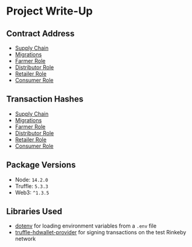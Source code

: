 # Project Write-Up

## Contract Address

- [Supply Chain](https://rinkeby.etherscan.io/address/0x17675A8b5A6ab73872D961A3EC8563058C82D688#code)
- [Migrations](https://rinkeby.etherscan.io/address/0xA2f92D983b70247B6A22F15AeA9C8B8f842047B5#code)
- [Farmer Role](https://rinkeby.etherscan.io/address/0x3aBA166ed7E7b70B5a06A191745919a056E8ddfA#code)
- [Distributor Role](https://rinkeby.etherscan.io/address/0xcA09B83A61F985D4ba3B867C0B5299045183d75a#code)
- [Retailer Role](https://rinkeby.etherscan.io/address/0xb50427A1ef35FCcD5e59588204450B86751CC6b7#code)
- [Consumer Role](https://rinkeby.etherscan.io/address/0xd405fA37a672779Fd4f63c789693692836788F61#code)

## Transaction Hashes

- [Supply Chain](https://rinkeby.etherscan.io/tx/0x0bbf652a5256efc3d69749471eac5ff353c5ee95aaad6db3b3875e952e4e1301)
- [Migrations](https://rinkeby.etherscan.io/tx/0xe036e499bd22cd322900e76963c25fb03c78c37a8512c2f2bbe49067cee928c2)
- [Farmer Role](https://rinkeby.etherscan.io/tx/0x197849c838ba99e794135ae005204028120a4f3f034ad7302af7151ecfa9a7a9)
- [Distributor Role](https://rinkeby.etherscan.io/tx/0x2b183780205ffbaaafccd45220f8d8d405066e79a8e27d7236903bc65adaee0f)
- [Retailer Role](https://rinkeby.etherscan.io/tx/0x7177fab5e24263e342fc976a5278faeeef3769329085a070249e2aab4e104a60)
- [Consumer Role](https://rinkeby.etherscan.io/tx/0x0519f1e2488732f51d4bfd625e6eca287738caf86f5cdab38d0eabad4541f04c)

## Package Versions

- Node: `14.2.0`
- Truffle: `5.3.3`
- Web3: `^1.3.5`

## Libraries Used

- [dotenv](https://www.npmjs.com/package/dotenv) for loading environment variables from a `.env` file
- [truffle-hdwallet-provider](https://www.npmjs.com/package/@truffle/hdwallet-provider) for signing transactions on the test Rinkeby network
